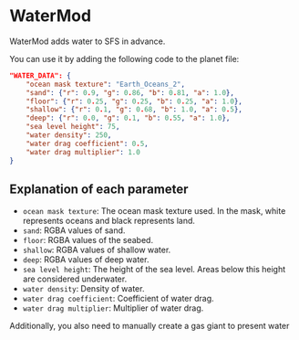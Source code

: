 # WaterMod

WaterMod adds water to SFS in advance.

You can use it by adding the following code to the planet file:

```json
"WATER_DATA": {
    "ocean mask texture": "Earth_Oceans_2",
    "sand": {"r": 0.9, "g": 0.86, "b": 0.81, "a": 1.0},
    "floor": {"r": 0.25, "g": 0.25, "b": 0.25, "a": 1.0},
    "shallow": {"r": 0.1, "g": 0.68, "b": 1.0, "a": 0.5},
    "deep": {"r": 0.0, "g": 0.1, "b": 0.55, "a": 1.0},
    "sea level height": 75,
    "water density": 250,
    "water drag coefficient": 0.5,
    "water drag multiplier": 1.0
}
```

## Explanation of each parameter

- `ocean mask texture`: The ocean mask texture used. In the mask, white represents oceans and black represents land.
- `sand`: RGBA values of sand.
- `floor`: RGBA values of the seabed.
- `shallow`: RGBA values of shallow water.
- `deep`: RGBA values of deep water.
- `sea level height`: The height of the sea level. Areas below this height are considered underwater.
- `water density`: Density of water.
- `water drag coefficient`: Coefficient of water drag.
- `water drag multiplier`: Multiplier of water drag.

Additionally, you also need to manually create a gas giant to present water
